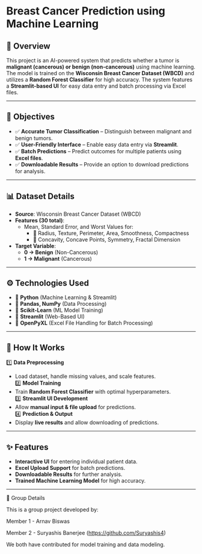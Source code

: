 # Breast Cancer Prediction using Machine Learning

## 📌 Overview
This project is an AI-powered system that predicts whether a tumor is **malignant (cancerous) or benign (non-cancerous)** using machine learning. The model is trained on the **Wisconsin Breast Cancer Dataset (WBCD)** and utilizes a **Random Forest Classifier** for high accuracy. The system features a **Streamlit-based UI** for easy data entry and batch processing via Excel files.

---

## 🎯 Objectives
- ✅ **Accurate Tumor Classification** – Distinguish between malignant and benign tumors.
- ✅ **User-Friendly Interface** – Enable easy data entry via **Streamlit**.
- ✅ **Batch Predictions** – Predict outcomes for multiple patients using **Excel files**.
- ✅ **Downloadable Results** – Provide an option to download predictions for analysis.

---

## 📊 Dataset Details
- **Source**: Wisconsin Breast Cancer Dataset (WBCD)
- **Features (30 total)**:
  - Mean, Standard Error, and Worst Values for:
    - 🔹 Radius, Texture, Perimeter, Area, Smoothness, Compactness
    - 🔹 Concavity, Concave Points, Symmetry, Fractal Dimension
- **Target Variable**:
  - **0 → Benign** (Non-Cancerous)
  - **1 → Malignant** (Cancerous)

---

## ⚙️ Technologies Used
- 🔹 **Python** (Machine Learning & Streamlit)
- 🔹 **Pandas, NumPy** (Data Processing)
- 🔹 **Scikit-Learn** (ML Model Training)
- 🔹 **Streamlit** (Web-Based UI)
- 🔹 **OpenPyXL** (Excel File Handling for Batch Processing)

---

## 🚀 How It Works
1️⃣ **Data Preprocessing**  
   - Load dataset, handle missing values, and scale features.  
2️⃣ **Model Training**  
   - Train **Random Forest Classifier** with optimal hyperparameters.  
3️⃣ **Streamlit UI Development**  
   - Allow **manual input & file upload** for predictions.  
4️⃣ **Prediction & Output**  
   - Display **live results** and allow downloading of predictions.  

---


## ✨ Features
- **Interactive UI** for entering individual patient data.
- **Excel Upload Support** for batch predictions.
- **Downloadable Results** for further analysis.
- **Trained Machine Learning Model** for high accuracy.

---

👥 Group Details

This is a group project developed by:

Member 1 - Arnav Biswas

Member 2 - Suryashis Banerjee (https://github.com/Suryashis4)

We both have contributed for model training and data modeling.







